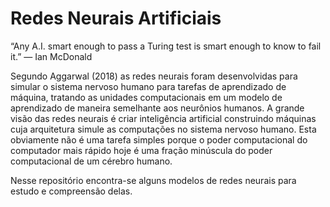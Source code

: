 # Redes Neurais Artificiais

“Any A.I. smart enough to pass a Turing test is smart enough to know to fail it.” — Ian McDonald

Segundo Aggarwal (2018) as redes neurais foram desenvolvidas para simular o sistema nervoso humano para tarefas de aprendizado de máquina, tratando as unidades computacionais em um modelo de aprendizado de maneira semelhante aos neurônios humanos. A grande visão das redes neurais é criar inteligência artificial construindo máquinas cuja arquitetura simule as computações no sistema nervoso humano. Esta obviamente não é uma tarefa simples porque o poder computacional do computador mais rápido hoje é uma fração minúscula do poder computacional de um cérebro humano.

Nesse repositório encontra-se alguns modelos de redes neurais para estudo e compreensão delas.
